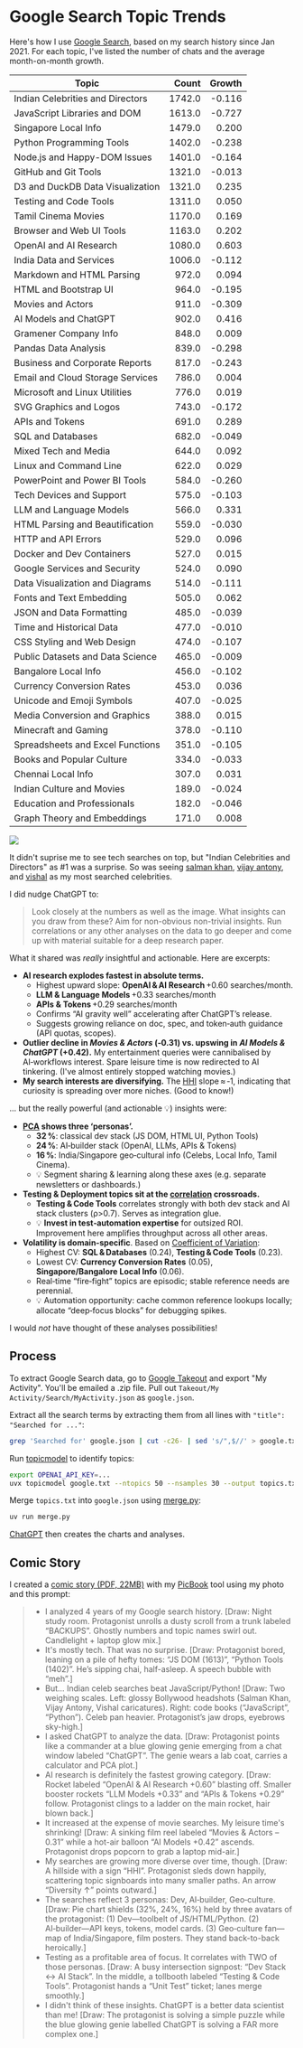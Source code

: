 # Google Search Topic Trends

Here's how I use [Google Search](https://www.google.com/), based on my search history since Jan 2021. For each topic, I've listed the number of chats and the average month-on-month growth.

| Topic                            |  Count | Growth |
| -------------------------------- | -----: | -----: |
| Indian Celebrities and Directors | 1742.0 | -0.116 |
| JavaScript Libraries and DOM     | 1613.0 | -0.727 |
| Singapore Local Info             | 1479.0 |  0.200 |
| Python Programming Tools         | 1402.0 | -0.238 |
| Node.js and Happy-DOM Issues     | 1401.0 | -0.164 |
| GitHub and Git Tools             | 1321.0 | -0.013 |
| D3 and DuckDB Data Visualization | 1321.0 |  0.235 |
| Testing and Code Tools           | 1311.0 |  0.050 |
| Tamil Cinema Movies              | 1170.0 |  0.169 |
| Browser and Web UI Tools         | 1163.0 |  0.202 |
| OpenAI and AI Research           | 1080.0 |  0.603 |
| India Data and Services          | 1006.0 | -0.112 |
| Markdown and HTML Parsing        |  972.0 |  0.094 |
| HTML and Bootstrap UI            |  964.0 | -0.195 |
| Movies and Actors                |  911.0 | -0.309 |
| AI Models and ChatGPT            |  902.0 |  0.416 |
| Gramener Company Info            |  848.0 |  0.009 |
| Pandas Data Analysis             |  839.0 | -0.298 |
| Business and Corporate Reports   |  817.0 | -0.243 |
| Email and Cloud Storage Services |  786.0 |  0.004 |
| Microsoft and Linux Utilities    |  776.0 |  0.019 |
| SVG Graphics and Logos           |  743.0 | -0.172 |
| APIs and Tokens                  |  691.0 |  0.289 |
| SQL and Databases                |  682.0 | -0.049 |
| Mixed Tech and Media             |  644.0 |  0.092 |
| Linux and Command Line           |  622.0 |  0.029 |
| PowerPoint and Power BI Tools    |  584.0 | -0.260 |
| Tech Devices and Support         |  575.0 | -0.103 |
| LLM and Language Models          |  566.0 |  0.331 |
| HTML Parsing and Beautification  |  559.0 | -0.030 |
| HTTP and API Errors              |  529.0 |  0.096 |
| Docker and Dev Containers        |  527.0 |  0.015 |
| Google Services and Security     |  524.0 |  0.090 |
| Data Visualization and Diagrams  |  514.0 | -0.111 |
| Fonts and Text Embedding         |  505.0 |  0.062 |
| JSON and Data Formatting         |  485.0 | -0.039 |
| Time and Historical Data         |  477.0 | -0.010 |
| CSS Styling and Web Design       |  474.0 | -0.107 |
| Public Datasets and Data Science |  465.0 | -0.009 |
| Bangalore Local Info             |  456.0 | -0.102 |
| Currency Conversion Rates        |  453.0 |  0.036 |
| Unicode and Emoji Symbols        |  407.0 | -0.025 |
| Media Conversion and Graphics    |  388.0 |  0.015 |
| Minecraft and Gaming             |  378.0 | -0.110 |
| Spreadsheets and Excel Functions |  351.0 | -0.105 |
| Books and Popular Culture        |  334.0 | -0.033 |
| Chennai Local Info               |  307.0 |  0.031 |
| Indian Culture and Movies        |  189.0 | -0.024 |
| Education and Professionals      |  182.0 | -0.046 |
| Graph Theory and Embeddings      |  171.0 |  0.008 |

![](./google-search-topic-trends.webp)

It didn't suprise me to see tech searches on top, but "Indian Celebrities and Directors" as #1 was a surprise. So was seeing [salman khan](https://www.google.com/search?q=salman+khan), [vijay antony](https://www.google.com/search?q=vijay+antony), and [vishal](https://www.google.com/search?q=vishal) as my most searched celebrities.

I did nudge ChatGPT to:

> Look closely at the numbers as well as the image.
> What insights can you draw from these? Aim for non-obvious non-trivial insights.
> Run correlations or any other analyses on the data to go deeper and come up with material suitable for a deep research paper.

What it shared was _really_ insightful and actionable. Here are excerpts:

- **AI research explodes fastest in absolute terms.**
  - Highest upward slope: **OpenAI & AI Research** +0.60 searches/month.
  - **LLM & Language Models** +0.33 searches/month
  - **APIs & Tokens** +0.29 searches/month
  - Confirms “AI gravity well” accelerating after ChatGPT’s release.
  - Suggests growing reliance on doc, spec, and token‑auth guidance (API quotas, scopes).
- **Outlier decline in _Movies & Actors_ (‑0.31) vs. upswing in _AI Models & ChatGPT_ (+0.42).** My entertainment queries were cannibalised by AI‑workflows interest. Spare leisure time is now redirected to AI tinkering. (I've almost entirely stopped watching movies.)
- **My search interests are diversifying.** The [HHI](https://en.wikipedia.org/wiki/Herfindahl%E2%80%93Hirschman_index) slope ≈ ‑1, indicating that curiosity is spreading over more niches. (Good to know!)

... but the really powerful (and actionable 💡) insights were:

- **[PCA](https://en.wikipedia.org/wiki/Principal_component_analysis) shows three ‘personas’.**
  - **32 %**: classical dev stack (JS DOM, HTML UI, Python Tools)
  - **24 %**: AI‑builder stack (OpenAI, LLMs, APIs & Tokens)
  - **16 %**: India/Singapore geo‑cultural info (Celebs, Local Info, Tamil Cinema).
  - 💡 Segment sharing & learning along these axes (e.g. separate newsletters or dashboards.)
- **Testing & Deployment topics sit at the [correlation](https://en.wikipedia.org/wiki/Correlation) crossroads.**
  - **Testing & Code Tools** correlates strongly with both dev stack and AI stack clusters (ρ>0.7). Serves as integration glue.
  - 💡 **Invest in test‑automation expertise** for outsized ROI. Improvement here amplifies throughput across all other areas.
- **Volatility is domain‑specific**. Based on [Coefficient of Variation](https://en.wikipedia.org/wiki/Coefficient_of_variation):
  - Highest CV: **SQL & Databases** (0.24), **Testing & Code Tools** (0.23).
  - Lowest CV: **Currency Conversion Rates** (0.05), **Singapore/Bangalore Local Info** (0.06).
  - Real‑time “fire‑fight” topics are episodic; stable reference needs are perennial.
  - 💡 Automation opportunity: cache common reference lookups locally; allocate “deep‑focus blocks” for debugging spikes.

I would _not_ have thought of these analyses possibilities!

## Process

To extract Google Search data, go to [Google Takeout](https://takeout.google.com/) and export "My Activity". You'll be emailed a .zip file. Pull out `Takeout/My Activity/Search/MyActivity.json` as `google.json`.

Extract all the search terms by extracting them from all lines with `"title": "Searched for ..."`:

```bash
grep 'Searched for' google.json | cut -c26- | sed 's/",$//' > google.txt
```

Run [topicmodel](https://pypi.org/project/topicmodel/) to identify topics:

```bash
export OPENAI_API_KEY=...
uvx topicmodel google.txt --ntopics 50 --nsamples 30 --output topics.txt
```

Merge `topics.txt` into `google.json` using [merge.py](merge.py):

```bash
uv run merge.py
```

[ChatGPT](https://chatgpt.com/share/6883b1eb-dc14-800c-8be8-87cb559e69e2) then creates the charts and analyses.

## Comic Story

I created a [comic story (PDF, 22MB)](https://github.com/sanand0/datastories/releases/download/main/google-searches-comic-story.pdf) with my [PicBook](https://tools.s-anand.net/picbook/) tool using my photo and this prompt:

> - I analyzed 4 years of my Google search history. [Draw: Night study room. Protagonist unrolls a dusty scroll from a trunk labeled “BACKUPS”. Ghostly numbers and topic names swirl out. Candlelight + laptop glow mix.]
> - It's mostly tech. That was no surprise. [Draw: Protagonist bored, leaning on a pile of hefty tomes: “JS DOM (1613)”, “Python Tools (1402)”. He’s sipping chai, half-asleep. A speech bubble with “meh”.]
> - But… Indian celeb searches beat JavaScript/Python! [Draw: Two weighing scales. Left: glossy Bollywood headshots (Salman Khan, Vijay Antony, Vishal caricatures). Right: code books (“JavaScript”, “Python”). Celeb pan heavier. Protagonist’s jaw drops, eyebrows sky-high.]
> - I asked ChatGPT to analyze the data. [Draw: Protagonist points like a commander at a blue glowing genie emerging from a chat window labeled “ChatGPT”. The genie wears a lab coat, carries a calculator and PCA plot.]
> - AI research is definitely the fastest growing category. [Draw: Rocket labeled “OpenAI & AI Research +0.60” blasting off. Smaller booster rockets “LLM Models +0.33” and “APIs & Tokens +0.29” follow. Protagonist clings to a ladder on the main rocket, hair blown back.]
> - It increased at the expense of movie searches. My leisure time's shrinking! [Draw: A sinking film reel labeled “Movies & Actors –0.31” while a hot-air balloon “AI Models +0.42” ascends. Protagonist drops popcorn to grab a laptop mid-air.]
> - My searches are growing more diverse over time, though. [Draw: A hillside with a sign “HHI”. Protagonist sleds down happily, scattering topic signboards into many smaller paths. An arrow “Diversity ↑” points outward.]
> - The searches reflect 3 personas: Dev, AI‑builder, Geo‑culture. [Draw: Pie chart shields (32%, 24%, 16%) held by three avatars of the protagonist: (1) Dev—toolbelt of JS/HTML/Python. (2) AI‑builder—API keys, tokens, model cards. (3) Geo‑culture fan—map of India/Singapore, film posters. They stand back-to-back heroically.]
> - Testing as a profitable area of focus. It correlates with TWO of those personas. [Draw: A busy intersection signpost: “Dev Stack ↔ AI Stack”. In the middle, a tollbooth labeled “Testing & Code Tools”. Protagonist hands a “Unit Test” ticket; lanes merge smoothly.]
> - I didn't think of these insights. ChatGPT is a better data scientist than me! [Draw: The protagonist is solving a simple puzzle while the blue glowing genie labelled ChatGPT is solving a FAR more complex one.]

